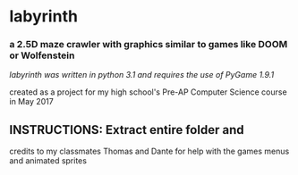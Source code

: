# labyrinth
###  a 2.5D maze crawler with graphics similar to games like DOOM or Wolfenstein

*labyrinth was written in python 3.1 and requires the use of PyGame 1.9.1*

created as a project for my high school's Pre-AP Computer Science course in May 2017

## INSTRUCTIONS: Extract entire folder and

credits to my classmates Thomas and Dante for help with the games
menus and animated sprites
